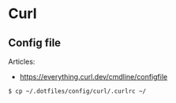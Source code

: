 # Curl

## Config file

Articles:
- https://everything.curl.dev/cmdline/configfile

```bash
$ cp ~/.dotfiles/config/curl/.curlrc ~/
```
